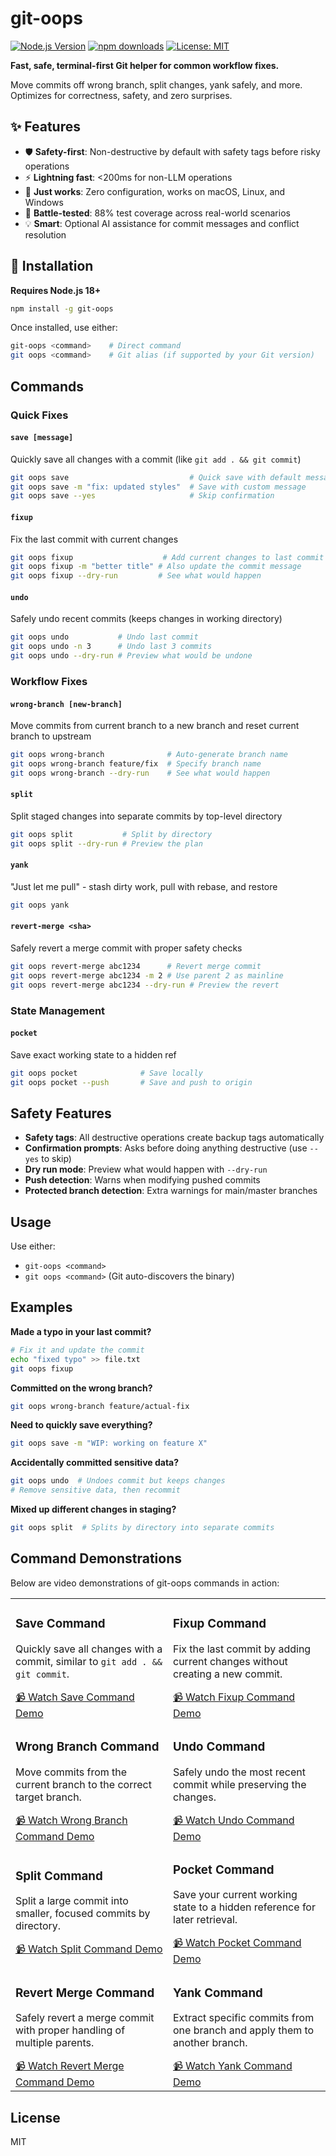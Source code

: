 ﻿# git-oops

[![Node.js Version](https://img.shields.io/badge/node-%3E%3D18.0.0-brightgreen.svg)](https://nodejs.org/)
[![npm downloads](https://img.shields.io/npm/dt/git-oops.svg)](https://www.npmjs.com/package/git-oops)
[![License: MIT](https://img.shields.io/badge/License-MIT-yellow.svg)](https://opensource.org/licenses/MIT)

**Fast, safe, terminal-first Git helper for common workflow fixes.**

Move commits off wrong branch, split changes, yank safely, and more. Optimizes for correctness, safety, and zero surprises.

## ✨ Features

- 🛡️ **Safety-first**: Non-destructive by default with safety tags before risky operations
- ⚡ **Lightning fast**: <200ms for non-LLM operations
- 🎯 **Just works**: Zero configuration, works on macOS, Linux, and Windows
- 🧪 **Battle-tested**: 88% test coverage across real-world scenarios
- 💡 **Smart**: Optional AI assistance for commit messages and conflict resolution

## 🚀 Installation

**Requires Node.js 18+**

```bash
npm install -g git-oops
```

Once installed, use either:

```bash
git-oops <command>    # Direct command
git oops <command>    # Git alias (if supported by your Git version)
```

## Commands

### Quick Fixes

#### `save [message]`

Quickly save all changes with a commit (like `git add . && git commit`)

```bash
git oops save                           # Quick save with default message
git oops save -m "fix: updated styles"  # Save with custom message
git oops save --yes                     # Skip confirmation
```

#### `fixup`

Fix the last commit with current changes

```bash
git oops fixup                    # Add current changes to last commit
git oops fixup -m "better title" # Also update the commit message
git oops fixup --dry-run         # See what would happen
```

#### `undo`

Safely undo recent commits (keeps changes in working directory)

```bash
git oops undo           # Undo last commit
git oops undo -n 3      # Undo last 3 commits
git oops undo --dry-run # Preview what would be undone
```

### Workflow Fixes

#### `wrong-branch [new-branch]`

Move commits from current branch to a new branch and reset current branch to upstream

```bash
git oops wrong-branch              # Auto-generate branch name
git oops wrong-branch feature/fix  # Specify branch name
git oops wrong-branch --dry-run    # See what would happen
```

#### `split`

Split staged changes into separate commits by top-level directory

```bash
git oops split           # Split by directory
git oops split --dry-run # Preview the plan
```

#### `yank`

"Just let me pull" - stash dirty work, pull with rebase, and restore

```bash
git oops yank
```

#### `revert-merge <sha>`

Safely revert a merge commit with proper safety checks

```bash
git oops revert-merge abc1234      # Revert merge commit
git oops revert-merge abc1234 -m 2 # Use parent 2 as mainline
git oops revert-merge abc1234 --dry-run # Preview the revert
```

### State Management

#### `pocket`

Save exact working state to a hidden ref

```bash
git oops pocket              # Save locally
git oops pocket --push       # Save and push to origin
```

## Safety Features

- **Safety tags**: All destructive operations create backup tags automatically
- **Confirmation prompts**: Asks before doing anything destructive (use `--yes` to skip)
- **Dry run mode**: Preview what would happen with `--dry-run`
- **Push detection**: Warns when modifying pushed commits
- **Protected branch detection**: Extra warnings for main/master branches

## Usage

Use either:

- `git-oops <command>`
- `git oops <command>` (Git auto-discovers the binary)

## Examples

**Made a typo in your last commit?**

```bash
# Fix it and update the commit
echo "fixed typo" >> file.txt
git oops fixup
```

**Committed on the wrong branch?**

```bash
git oops wrong-branch feature/actual-fix
```

**Need to quickly save everything?**

```bash
git oops save -m "WIP: working on feature X"
```

**Accidentally committed sensitive data?**

```bash
git oops undo  # Undoes commit but keeps changes
# Remove sensitive data, then recommit
```

**Mixed up different changes in staging?**

```bash
git oops split  # Splits by directory into separate commits
```

## Command Demonstrations

Below are video demonstrations of git-oops commands in action:

<table>
  <tr>
    <td width="50%">
      <h3>Save Command</h3>
      <p>Quickly save all changes with a commit, similar to <code>git add . && git commit</code>.</p>
      <a href="https://github.com/user-attachments/assets/2a267d7b-a271-4e8f-8bf9-799f24686a35">📹 Watch Save Command Demo</a>
    </td>
    <td width="50%">
      <h3>Fixup Command</h3>
      <p>Fix the last commit by adding current changes without creating a new commit.</p>
      <a href="https://github.com/user-attachments/assets/21d78501-12ad-469b-8d8e-3a8863cf0c88">📹 Watch Fixup Command Demo</a>
    </td>
  </tr>
  <tr>
    <td width="50%">
      <h3>Wrong Branch Command</h3>
      <p>Move commits from the current branch to the correct target branch.</p>
      <a href="https://github.com/user-attachments/assets/df15e652-04b9-40c3-b2cc-8dfcac3a825c">📹 Watch Wrong Branch Command Demo</a>
    </td>
    <td width="50%">
      <h3>Undo Command</h3>
      <p>Safely undo the most recent commit while preserving the changes.</p>
      <a href="./assets/videos/Undo-command.mp4">📹 Watch Undo Command Demo</a>
    </td>
  </tr>
  <tr>
    <td width="50%">
      <h3>Split Command</h3>
      <p>Split a large commit into smaller, focused commits by directory.</p>
      <a href="./assets/videos/Split-command.mp4">📹 Watch Split Command Demo</a>
    </td>
    <td width="50%">
      <h3>Pocket Command</h3>
      <p>Save your current working state to a hidden reference for later retrieval.</p>
      <a href="./assets/videos/Pocket-command.mp4">📹 Watch Pocket Command Demo</a>
    </td>
  </tr>
  <tr>
    <td width="50%">
      <h3>Revert Merge Command</h3>
      <p>Safely revert a merge commit with proper handling of multiple parents.</p>
      <a href="./assets/videos/Revertmerge-command.mp4">📹 Watch Revert Merge Command Demo</a>
    </td>
    <td width="50%">
      <h3>Yank Command</h3>
      <p>Extract specific commits from one branch and apply them to another branch.</p>
      <a href="./assets/videos/Yank-command.mp4">📹 Watch Yank Command Demo</a>
    </td>
  </tr>
</table>

## License

MIT

